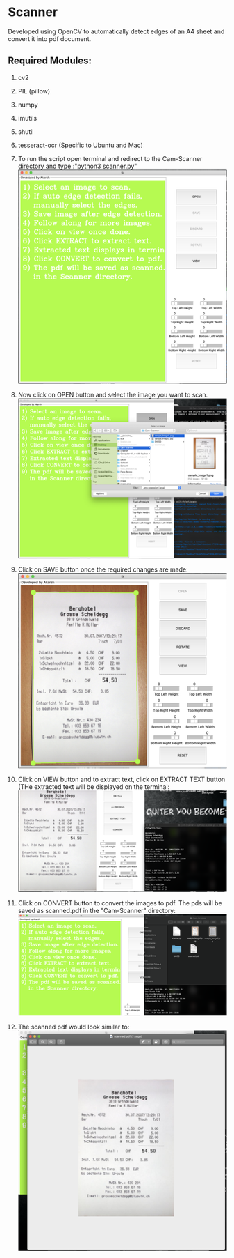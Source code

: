 # Scanner
Developed using OpenCV to automatically detect edges of an A4 sheet and convert it into pdf document.
## Required Modules:
  1) cv2
  2) PIL (pillow)
  3) numpy
  4) imutils
  5) shutil
  6) tesseract-ocr (Specific to Ubuntu and Mac)
  
 1) To run the script open terminal and redirect to the Cam-Scanner directory and type :"python3 scanner.py"
 ![](Screenshots/ss1.png)
 
 2) Now click on OPEN button and select the image you want to scan.
 ![](Screenshots/ss2.png)
 
 3) Click on SAVE button once the required changes are made:
 ![](Screenshots/ss3.png)
 
 4) Click on VIEW button and to extract text, click on EXTRACT TEXT button (THe extracted text will be displayed on the terminal:
 ![](Screenshots/ss4.png)
 
 5) Click on CONVERT button to convert the images to pdf. The pds will be saved as scanned.pdf in the "Cam-Scanner" directory:
 ![](Screenshots/ss5.png)
 
 6) The scanned pdf would look similar to:
 ![](Screenshots/ss6.png)
 
 
